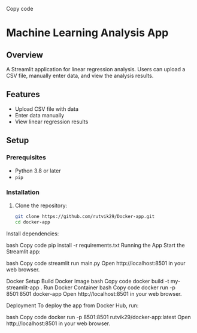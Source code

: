 
Copy code
# Machine Learning Analysis App

## Overview

A Streamlit application for linear regression analysis. Users can upload a CSV file, manually enter data, and view the analysis results.

## Features

- Upload CSV file with data
- Enter data manually
- View linear regression results

## Setup

### Prerequisites

- Python 3.8 or later
- `pip`

### Installation

1. Clone the repository:

   ```bash
   git clone https://github.com/rutvik29/Docker-app.git
   cd docker-app
Install dependencies:

bash
Copy code
pip install -r requirements.txt
Running the App
Start the Streamlit app:

bash
Copy code
streamlit run main.py
Open http://localhost:8501 in your web browser.

Docker Setup
Build Docker Image
bash
Copy code
docker build -t my-streamlit-app .
Run Docker Container
bash
Copy code
docker run -p 8501:8501 docker-app
Open http://localhost:8501 in your web browser.

Deployment
To deploy the app from Docker Hub, run:

bash
Copy code
docker run -p 8501:8501 rutvik29/docker-app:latest
Open http://localhost:8501 in your web browser.





